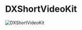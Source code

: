 # DXShortVideoKit
![DXShortVideoKit](https://timgsa.baidu.com/timg?image&quality=80&size=b9999_10000&sec=1564769050584&di=6755f77919e8a6c23725a1dd046a4560&imgtype=0&src=http%3A%2F%2Fimg1.juimg.com%2F160227%2F330427-16022G5560754.jpg "区块链")
